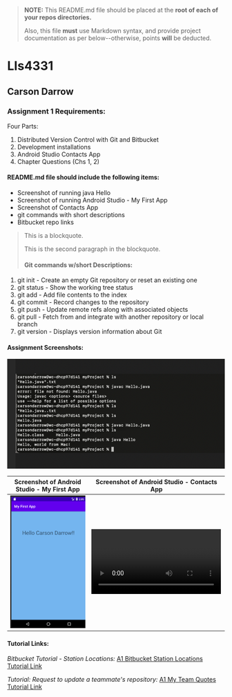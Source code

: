 > **NOTE:** This README.md file should be placed at the **root of each of your repos directories.**
>
>Also, this file **must** use Markdown syntax, and provide project documentation as per below--otherwise, points **will** be deducted.
>

# LIs4331

## Carson Darrow

### Assignment 1 Requirements:

Four Parts:

1. Distributed Version Control with Git and Bitbucket
2. Development installations
3. Android Studio Contacts App
4. Chapter Questions (Chs 1, 2)

#### README.md file should include the following items:

* Screenshot of running java Hello
* Screenshot of running Android Studio - My First App
* Screenshot of Contacts App
* git commands with short descriptions
* Bitbucket repo links

> This is a blockquote.
> 
> This is the second paragraph in the blockquote.
>
> #### Git commands w/short Descriptions:

1. git init -  Create an empty Git repository or reset an existing one
2. git status -  Show the working tree status
3. git add -  Add file contents to the index
4. git commit - Record changes to the repository
5. git push - Update remote refs along with associated objects
6. git pull - Fetch from and integrate with another repository or local branch 
7. git version - Displays version information about Git

#### Assignment Screenshots:

![JDK Installation Screenshot](img/javahello.png)

| Screenshot of Android Studio - My First App | Screenshot of Android Studio - Contacts App |
| -------------- | --------------|
| ![my first app](img/myfirstapp.png) | ![Android Studio Installation Screenshot](img/contacts.mov) |



#### Tutorial Links:

*Bitbucket Tutorial - Station Locations:*
[A1 Bitbucket Station Locations Tutorial Link](https://bitbucket.org/cbd19a/bitbucketstationlocations/ "Bitbucket Station Locations")

*Tutorial: Request to update a teammate's repository:*
[A1 My Team Quotes Tutorial Link](https://bitbucket.org/username/myteamquotes/ "My Team Quotes Tutorial")